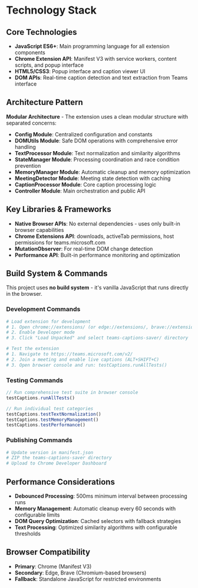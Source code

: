 # Technology Stack

## Core Technologies

- **JavaScript ES6+**: Main programming language for all extension components
- **Chrome Extension API**: Manifest V3 with service workers, content scripts, and popup interface
- **HTML5/CSS3**: Popup interface and caption viewer UI
- **DOM APIs**: Real-time caption detection and text extraction from Teams interface

## Architecture Pattern

**Modular Architecture** - The extension uses a clean modular structure with separated concerns:

- **Config Module**: Centralized configuration and constants
- **DOMUtils Module**: Safe DOM operations with comprehensive error handling  
- **TextProcessor Module**: Text normalization and similarity algorithms
- **StateManager Module**: Processing coordination and race condition prevention
- **MemoryManager Module**: Automatic cleanup and memory optimization
- **MeetingDetector Module**: Meeting state detection with caching
- **CaptionProcessor Module**: Core caption processing logic
- **Controller Module**: Main orchestration and public API

## Key Libraries & Frameworks

- **Native Browser APIs**: No external dependencies - uses only built-in browser capabilities
- **Chrome Extensions API**: downloads, activeTab permissions, host permissions for teams.microsoft.com
- **MutationObserver**: For real-time DOM change detection
- **Performance API**: Built-in performance monitoring and optimization

## Build System & Commands

This project uses **no build system** - it's vanilla JavaScript that runs directly in the browser.

### Development Commands

```bash
# Load extension for development
# 1. Open chrome://extensions/ (or edge://extensions/, brave://extensions/)
# 2. Enable Developer mode
# 3. Click "Load Unpacked" and select teams-captions-saver/ directory

# Test the extension
# 1. Navigate to https://teams.microsoft.com/v2/
# 2. Join a meeting and enable live captions (ALT+SHIFT+C)
# 3. Open browser console and run: testCaptions.runAllTests()
```

### Testing Commands

```javascript
// Run comprehensive test suite in browser console
testCaptions.runAllTests()

// Run individual test categories
testCaptions.testTextNormalization()
testCaptions.testMemoryManagement()
testCaptions.testPerformance()
```

### Publishing Commands

```bash
# Update version in manifest.json
# ZIP the teams-captions-saver directory
# Upload to Chrome Developer Dashboard
```

## Performance Considerations

- **Debounced Processing**: 500ms minimum interval between processing runs
- **Memory Management**: Automatic cleanup every 60 seconds with configurable limits
- **DOM Query Optimization**: Cached selectors with fallback strategies
- **Text Processing**: Optimized similarity algorithms with configurable thresholds

## Browser Compatibility

- **Primary**: Chrome (Manifest V3)
- **Secondary**: Edge, Brave (Chromium-based browsers)
- **Fallback**: Standalone JavaScript for restricted environments